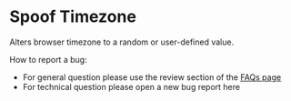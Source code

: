 # Spoof Timezone

Alters browser timezone to a random or user-defined value.


How to report a bug:
  * For general question please use the review section of the [FAQs page](https://add0n.com/spoof-timezone.html)
 * For technical question please open a new bug report here
